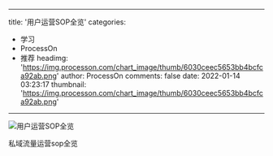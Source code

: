 
---
title: '用户运营SOP全览'
categories: 
 - 学习
 - ProcessOn
 - 推荐
headimg: 'https://img.processon.com/chart_image/thumb/6030ceec5653bb4bcfca92ab.png'
author: ProcessOn
comments: false
date: 2022-01-14 03:23:17
thumbnail: 'https://img.processon.com/chart_image/thumb/6030ceec5653bb4bcfca92ab.png'
---

<div>   
<img class="thumb" alt="用户运营SOP全览" src="https://img.processon.com/chart_image/thumb/6030ceec5653bb4bcfca92ab.png" referrerpolicy="no-referrer">
<p>私域流量运营sop全览</p>  
</div>
            